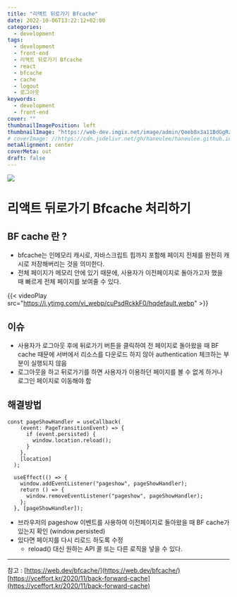 ```yaml
---
title: "리액트 뒤로가기 Bfcache"
date: 2022-10-06T13:22:12+02:00
categories:
  - development
tags:
  - development
  - front-end
  - 리액트 뒤로가기 Bfcache
  - react
  - bfcache
  - cache
  - logout
  - 로그아웃
keywords:
  - development
  - front-end
cover: ""
thumbnailImagePosition: left
thumbnailImage: "https://web-dev.imgix.net/image/admin/Qoeb8x3a11BdGgRzYJbY.png?auto=format&w=1600"
# coverImage: //https://cdn.jsdelivr.net/gh/haneulee/haneulee.github.io/img/post/hugo/github-site.png
metaAlignment: center
coverMeta: out
draft: false
---
```


<!--toc-->

![](https://web-dev.imgix.net/image/admin/Qoeb8x3a11BdGgRzYJbY.png?auto=format&w=1600)

# 리액트 뒤로가기 Bfcache 처리하기

<!--adsense-->

## BF cache 란 ?

- bfcache는 인메모리 캐시로, 자바스크립트 힙까지 포함해 페이지 전체를 완전히 캐시로 저장해버리는 것을 의미한다.
- 전체 페이지가 메모리 안에 있기 때문에, 사용자가 이전페이지로 돌아가고자 했을 때 빠르게 전체 페이지를 보여줄 수 있다.

{{< videoPlay src="https://i.ytimg.com/vi_webp/cuPsdRckkF0/hqdefault.webp" >}}

## 이슈

- 사용자가 로그아웃 후에 뒤로가기 버튼을 클릭하여 전 페이지로 돌아왔을 때 BF cache 때문에 서버에서 리소스를 다운로드 하지 않아 authentication 체크하는 부분이 실행되지 않음
- 로그아웃을 하고 뒤로가기를 하면 사용자가 이용하던 페이지를 볼 수 없게 하거나 로그인 페이지로 이동해야 함

## 해결방법

```
const pageShowHandler = useCallback(
    (event: PageTransitionEvent) => {
      if (event.persisted) {
        window.location.reload();
      }
    },
    [location]
  );

  useEffect(() => {
    window.addEventListener("pageshow", pageShowHandler);
    return () => {
      window.removeEventListener("pageshow", pageShowHandler);
    };
  }, [pageShowHandler]);
```

- 브라우저의 pageshow 이벤트를 사용하여 이전페이지로 돌아왔을 때 BF cache가 있는지 확인 (window.persisted)
- 있다면 페이지를 다시 리로드 하도록 수정
  - reload() 대신 원하는 API 콜 또는 다른 로직을 넣을 수 있다.

---

참고 :
[https://web.dev/bfcache/](https://web.dev/bfcache/)
[https://yceffort.kr/2020/11/back-forward-cache](https://yceffort.kr/2020/11/back-forward-cache)

